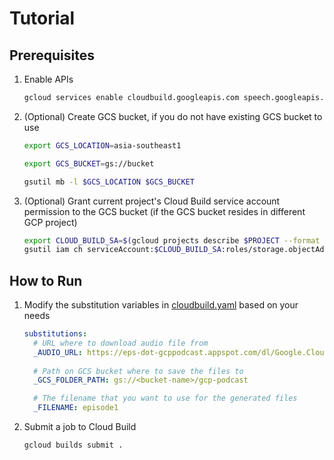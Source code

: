 # Tutorial

## Prerequisites
1.  Enable APIs
    ```bash
    gcloud services enable cloudbuild.googleapis.com speech.googleapis.com
    ```
1.  (Optional) Create GCS bucket, if you do not have existing GCS bucket to use
    ```bash
    export GCS_LOCATION=asia-southeast1
    ```
    ```bash
    export GCS_BUCKET=gs://bucket
    ```
    ```bash
    gsutil mb -l $GCS_LOCATION $GCS_BUCKET
    ```
1.  (Optional) Grant current project's Cloud Build service account permission to the GCS bucket 
    (if the GCS bucket resides in different GCP project)
    ```bash
    export CLOUD_BUILD_SA=$(gcloud projects describe $PROJECT --format 'value(projectNumber)')@cloudbuild.gserviceaccount.com
    gsutil iam ch serviceAccount:$CLOUD_BUILD_SA:roles/storage.objectAdmin $GCS_BUCKET
    ```

## How to Run
1.  Modify the substitution variables in [cloudbuild.yaml](cloudbuild.yaml) based on your needs
    ```yaml
    substitutions:
      # URL where to download audio file from
      _AUDIO_URL: https://eps-dot-gcppodcast.appspot.com/dl/Google.Cloud.Platform.Podcast.Episode.1.mp3
      
      # Path on GCS bucket where to save the files to
      _GCS_FOLDER_PATH: gs://<bucket-name>/gcp-podcast
    
      # The filename that you want to use for the generated files
      _FILENAME: episode1
    ```
1.  Submit a job to Cloud Build
    ```bash
    gcloud builds submit .
    ```
